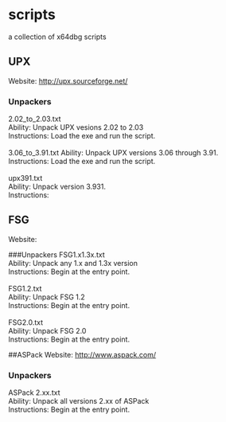 scripts
=======

a collection of x64dbg scripts

## UPX
Website: http://upx.sourceforge.net/

### Unpackers
2.02_to_2.03.txt
<br>
Ability: Unpack UPX vesions 2.02 to 2.03
<br>
Instructions: Load the exe and run the script.
<br>
<br>
3.06_to_3.91.txt
Ability: Unpack UPX versions 3.06 through 3.91.
<br>
Instructions: Load the exe and run the script.
<br>
<br>
upx391.txt
<br>
Ability: Unpack version 3.931.
<br>
Instructions:

## FSG
Website:

###Unpackers
FSG1.x1.3x.txt
<br>
Ability: Unpack any 1.x and 1.3x version
<br>
Instructions: Begin at the entry point.
<br>
<br>
FSG1.2.txt
<br>
Ability: Unpack FSG 1.2
<br>
Instructions: Begin at the entry point.
<br>
<br>
FSG2.0.txt
<br>
Ability: Unpack FSG 2.0
<br>
Instructions: Begin at the entry point.

##ASPack
Website: http://www.aspack.com/

### Unpackers
ASPack 2.xx.txt
<br>
Ability: Unpack all versions 2.xx of ASPack
<br>
Instructions: Begin at the entry point.
